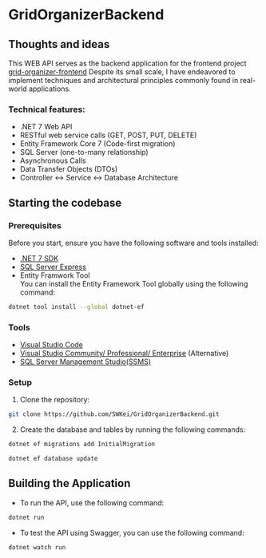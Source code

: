 # GridOrganizerBackend

## Thoughts and ideas
This WEB API serves as the backend application for the frontend project [grid-organizer-frontend](https://github.com/SWKei/grid-organizer-frontend)
Despite its small scale, I have endeavored to implement techniques and architectural principles commonly found in real-world applications.

### Technical features:
- .NET 7 Web API
- RESTful web service calls (GET, POST, PUT, DELETE)
- Entity Framework Core 7 (Code-first migration)
- SQL Server (one-to-many relationship)
- Asynchronous Calls
- Data Transfer Objects (DTOs)
- Controller ↔ Service ↔ Database Architecture


## Starting the codebase

### Prerequisites
Before you start, ensure you have the following software and tools installed:
- [.NET 7 SDK](https://dotnet.microsoft.com/en-us/download)
- [SQL Server Express](https://www.microsoft.com/en-us/sql-server/sql-server-downloads)
- Entity Framwork Tool\
  You can install the Entity Framework Tool globally using the following command:
```bash
dotnet tool install --global dotnet-ef
```

 ### Tools
  - [Visual Studio Code](https://code.visualstudio.com/download)
  - [Visual Studio Community/ Professional/ Enterprise](https://visualstudio.microsoft.com/downloads/) (Alternative)
  - [SQL Server Management Studio(SSMS)](https://learn.microsoft.com/en-us/sql/ssms/download-sql-server-management-studio-ssms?view=sql-server-ver16)

### Setup    
1. Clone the repository:
```bash
git clone https://github.com/SWKei/GridOrganizerBackend.git
```

2. Create the database and tables by running the following commands:
```bash
dotnet ef migrations add InitialMigration
```

```bash
dotnet ef database update
```

## Building the Application
- To run the API, use the following command:
```bash
dotnet run
```

- To test the API using Swagger, you can use the following command:
```bash
dotnet watch run
```
